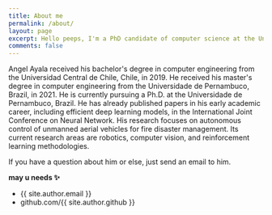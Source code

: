 ```yaml
---
title: About me
permalink: /about/
layout: page
excerpt: Hello peeps, I'm a PhD candidate of computer science at the Universidade de Pernambuco, Brazil.
comments: false
---
```


Angel Ayala received his bachelor's degree in computer engineering from the Universidad Central de Chile, Chile, in 2019.
He received his master's degree in computer engineering from the Universidade de Pernambuco, Brazil, in 2021.
He is currently pursuing a Ph.D. at the Universidade de Pernambuco, Brazil.
He has already published papers in his early academic career, including efficient deep learning models, in the International Joint Conference on Neural Network.
His research focuses on autonomous control of unmanned aerial vehicles for fire disaster management.
Its current research areas are robotics, computer vision, and reinforcement learning methodologies.

If you have a question about him or else, just send an email to him.

**may u needs ✨**

- {{ site.author.email }}
- github.com/{{ site.author.github }}
